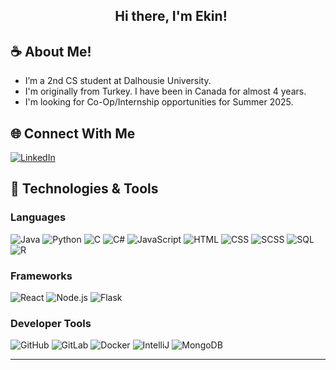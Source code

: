 <h2 align="center"> &nbsp; Hi there, I'm <span>Ekin</span>!</h2>

## ☕️ About Me!
- I’m a 2nd CS student at Dalhousie University.
- I'm originally from Turkey. I have been in Canada for almost 4 years.
- I'm looking for Co-Op/Internship opportunities for Summer 2025.

## 🌐 Connect With Me
[![LinkedIn](https://img.shields.io/badge/-LinkedIn-blue?logo=linkedin&logoColor=white)](https://www.linkedin.com/in/ekiny)

## 🚀 Technologies & Tools

### Languages
![Java](https://img.shields.io/badge/-Java-007396?logo=java&logoColor=white)
![Python](https://img.shields.io/badge/-Python-3776AB?logo=python&logoColor=white)
![C](https://img.shields.io/badge/-C-A8B9CC?logo=c&logoColor=black)
![C#](https://img.shields.io/badge/-C%23-239120?logo=c-sharp&logoColor=white)
![JavaScript](https://img.shields.io/badge/-JavaScript-F7DF1E?logo=javascript&logoColor=black)
![HTML](https://img.shields.io/badge/-HTML-E34F26?logo=html5&logoColor=white)
![CSS](https://img.shields.io/badge/-CSS-1572B6?logo=css3&logoColor=white)
![SCSS](https://img.shields.io/badge/-SCSS-CC6699?logo=sass&logoColor=white)
![SQL](https://img.shields.io/badge/-SQL-003B57?logo=postgresql&logoColor=white)
![R](https://img.shields.io/badge/-R-276DC3?logo=r&logoColor=white)

### Frameworks
![React](https://img.shields.io/badge/-React-61DAFB?logo=react&logoColor=black)
![Node.js](https://img.shields.io/badge/-Node.js-339933?logo=node.js&logoColor=white)
![Flask](https://img.shields.io/badge/-Flask-000000?logo=flask&logoColor=white)

### Developer Tools
![GitHub](https://img.shields.io/badge/-GitHub-181717?logo=github&logoColor=white)
![GitLab](https://img.shields.io/badge/-GitLab-FC6D26?logo=gitlab&logoColor=white)
![Docker](https://img.shields.io/badge/-Docker-2496ED?logo=docker&logoColor=white)
![IntelliJ](https://img.shields.io/badge/-IntelliJ%20IDEA-000000?logo=intellij-idea&logoColor=white)
![MongoDB](https://img.shields.io/badge/-MongoDB-47A248?logo=mongodb&logoColor=white)

---
